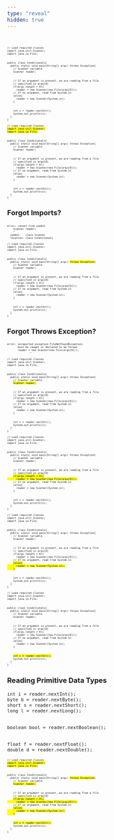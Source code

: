 ```yaml
---
type: "reveal"
hidden: true
---
```

<br>
<section>
  <pre class="stretch" style="font-size: 0.5em;"><code class="java">// Load required classes
import java.util.Scanner;
import java.io.File;
<br>
public class Conditionals{
  public static void main(String[] args) throws Exception{
    // Scanner variable
    Scanner reader;
<br>
    // If an argument is present, we are reading from a file
    // specified in args[0]
    if(args.length > 0){
      reader = new Scanner(new File(args[0]));
    // If no argument, read from System.in
    }else{
      reader = new Scanner(System.in);
    }
<br>
    int x = reader.nextInt();
    System.out.println(x);
  }
}</code></pre>
</section>
<section>
  <pre class="stretch" style="font-size: 0.5em;"><code class="java">// Load required classes
<mark>import java.util.Scanner;
import java.io.File;</mark>
<br>
public class Conditionals{
  public static void main(String[] args) throws Exception{
    // Scanner variable
    Scanner reader;
<br>
    // If an argument is present, we are reading from a file
    // specified in args[0]
    if(args.length > 0){
      reader = new Scanner(new File(args[0]));
    // If no argument, read from System.in
    }else{
      reader = new Scanner(System.in);
    }
<br>
    int x = reader.nextInt();
    System.out.println(x);
  }
}</code></pre>
</section>
<section>
  <h3>Forgot Imports?</h3>
  <pre style="font-size: 0.5em;"><code class="no-highlight">error: cannot find symbol
    Scanner reader;
    ^
  symbol:   class Scanner
  location: class Conditionals</code></pre>
</section>
<section>
  <pre class="stretch" style="font-size: 0.5em;"><code class="java">// Load required classes
import java.util.Scanner;
import java.io.File;
<br>
public class Conditionals{
  public static void main(String[] args) <mark>throws Exception</mark>{
    // Scanner variable
    Scanner reader;
<br>
    // If an argument is present, we are reading from a file
    // specified in args[0]
    if(args.length > 0){
      reader = new Scanner(new File(args[0]));
    // If no argument, read from System.in
    }else{
      reader = new Scanner(System.in);
    }
<br>
    int x = reader.nextInt();
    System.out.println(x);
  }
}</code></pre>
</section>
<section>
  <h3>Forgot Throws Exception?</h3>
  <pre style="font-size: 0.5em;"><code class="no-highlight">error: unreported exception FileNotFoundException;
       must be caught or declared to be thrown
       reader = new Scanner(new File(args[0]));
               ^</code></pre>
</section>
<section>
  <pre class="stretch" style="font-size: 0.5em;"><code class="java">// Load required classes
import java.util.Scanner;
import java.io.File;
<br>
public class Conditionals{
  public static void main(String[] args) throws Exception{
    // Scanner variable
    <mark>Scanner reader;</mark>
<br>
    // If an argument is present, we are reading from a file
    // specified in args[0]
    if(args.length > 0){
      reader = new Scanner(new File(args[0]));
    // If no argument, read from System.in
    }else{
      reader = new Scanner(System.in);
    }
<br>
    int x = reader.nextInt();
    System.out.println(x);
  }
}</code></pre>
</section>
<section>
  <pre class="stretch" style="font-size: 0.5em;"><code class="java">// Load required classes
import java.util.Scanner;
import java.io.File;
<br>
public class Conditionals{
  public static void main(String[] args) throws Exception{
    // Scanner variable
    Scanner reader;
<br>
    // If an argument is present, we are reading from a file
    // specified in args[0]
    <mark>if(args.length > 0){
      reader = new Scanner(new File(args[0]));</mark>
    // If no argument, read from System.in
    }else{
      reader = new Scanner(System.in);
    }
<br>
    int x = reader.nextInt();
    System.out.println(x);
  }
}</code></pre>
</section>
<section>
  <pre class="stretch" style="font-size: 0.5em;"><code class="java">// Load required classes
import java.util.Scanner;
import java.io.File;
<br>
public class Conditionals{
  public static void main(String[] args) throws Exception{
    // Scanner variable
    Scanner reader;
<br>
    // If an argument is present, we are reading from a file
    // specified in args[0]
    if(args.length > 0){
      reader = new Scanner(new File(args[0]));
    // If no argument, read from System.in
    <mark>}else{
      reader = new Scanner(System.in);
    }</mark>
<br>
    int x = reader.nextInt();
    System.out.println(x);
  }
}</code></pre>
</section>
<section>
  <pre class="stretch" style="font-size: 0.5em;"><code class="java">// Load required classes
import java.util.Scanner;
import java.io.File;
<br>
public class Conditionals{
  public static void main(String[] args) throws Exception{
    // Scanner variable
    Scanner reader;
<br>
    // If an argument is present, we are reading from a file
    // specified in args[0]
    if(args.length > 0){
      reader = new Scanner(new File(args[0]));
    // If no argument, read from System.in
    }else{
      reader = new Scanner(System.in);
    }
<br>
    <mark>int x = reader.nextInt();</mark>
    System.out.println(x);
  }
}</code></pre>
</section>
<section>
  <h3>Reading Primitive Data Types</h3>
  <pre class="stretch" style="font-size: 0.9em; "><code class="java">int i = reader.nextInt();
byte b = reader.nextByte();
short s = reader.nextShort();
long l = reader.nextLong();
<br>
boolean bool = reader.nextBoolean();
<br>
float f = reader.nextFloat();
double d = reader.nextDouble();</code></pre>
</section>
<section>
  <pre class="stretch" style="font-size: 0.5em;"><code class="java">// Load required classes
<mark>import java.util.Scanner;
import java.io.File;</mark>
<br>
public class Conditionals{
  public static void main(String[] args) <mark>throws Exception</mark>{
    // Scanner variable
    <mark>Scanner reader;</mark>
<br>
    // If an argument is present, we are reading from a file
    // specified in args[0]
    <mark>if(args.length > 0){
      reader = new Scanner(new File(args[0]));</mark>
    // If no argument, read from System.in
    <mark>}else{
      reader = new Scanner(System.in);
    }</mark>
<br>
    <mark>int x = reader.nextInt();</mark>
    System.out.println(x);
  }
}</code></pre>
</section>
<br>